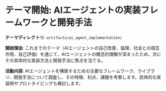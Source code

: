 # テーマ開始: AIエージェントの実装フレームワークと開発手法

**テーマディレクトリ**: `artifacts/ai_agent_implementation/`

**開始理由**: 
これまでのテーマ（AIエージェントの自己改善、倫理、社会との相互作用、自己評価）を通じて、AIエージェントの概念的理解が深まったため、次にその具体的な実装方法と開発手法に焦点を当てる。

**活動内容**: 
AIエージェントを構築するための主要なフレームワーク、ライブラリ、開発手法について調査し、その特徴、利点、課題を考察します。具体的な実装例やプロトタイピングも検討します。
